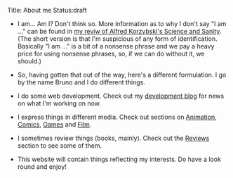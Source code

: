 Title: About me
Status:draft

- I am... Am I? Don't think so. More information as to why I don't say "I am ..." can be found in [my reviw of Alfred Korzybski's Science and Sanity]({filename}/Reviews/sns.md). (The short version is that I'm suspicious of any form of identification. Basically "I am ..." is a bit of a nonsense phrase and we pay a heavy price for using nonsense phrases, so, if we can do without it, we should.)

- So, having gotten that out of the way, here's a different formulation. I go by the name Bruno and I do different things.

- I do some web development. Check out my [development blog]({category}Development) for news on what I'm working on now.

- I express things in different media. Check out sections on [Animation]({filename}Animation.md), [Comics]({filename}Comics.md), [Games]({filename}Games.md) and [Film]({category}Film).

- I sometimes review things (books, mainly). Check out the [Reviews]({category}Reviews) section to see some of them.

- This website will contain things reflecting my interests. Do have a look round and enjoy!

